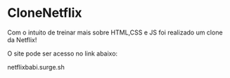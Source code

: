 # CloneNetflix
Com o intuito de treinar mais sobre HTML,CSS e JS foi realizado um clone da Netflix! 

O site pode ser acesso no link abaixo:

netflixbabi.surge.sh
